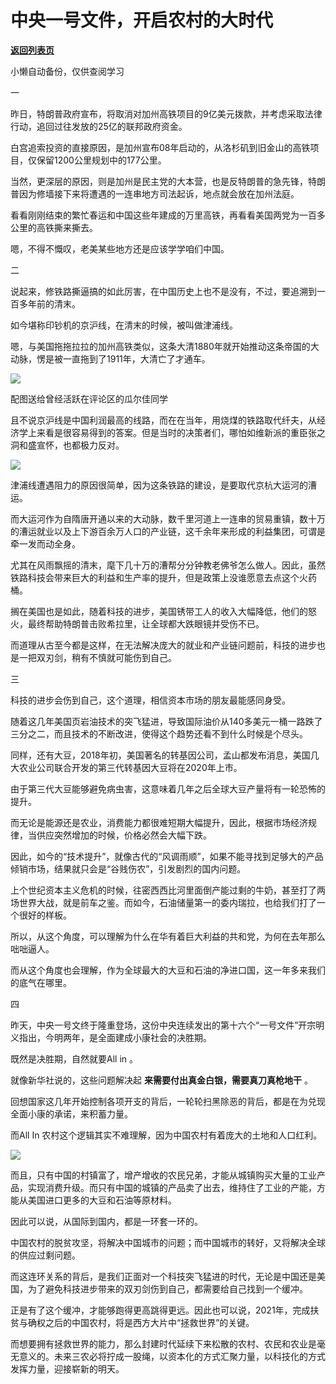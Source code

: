 # 中央一号文件，开启农村的大时代

[**返回列表页**](/gzh/政事堂2019)

小懒自动备份，仅供查阅学习

  

一

  

昨日，特朗普政府宣布，将取消对加州高铁项目的9亿美元拨款，并考虑采取法律行动，追回过往发放的25亿的联邦政府资金。

  

白宫追索投资的直接原因，是加州宣布08年启动的，从洛杉矶到旧金山的高铁项目，仅保留1200公里规划中的177公里。

  

当然，更深层的原因，则是加州是民主党的大本营，也是反特朗普的急先锋，特朗普因为修墙接下来将遭遇的一连串地方司法起诉，地点就会放在加州法庭。

  

看看刚刚结束的繁忙春运和中国这些年建成的万里高铁，再看看美国两党为一百多公里的高铁撕来撕去。

  

嗯，不得不慨叹，老美某些地方还是应该学学咱们中国。

  

  

二

  

说起来，修铁路撕逼搞的如此厉害，在中国历史上也不是没有，不过，要追溯到一百多年前的清末。

  

如今堪称印钞机的京沪线，在清末的时候，被叫做津浦线。

  

嗯，与美国拖拖拉拉的加州高铁类似，这条大清1880年就开始推动这条帝国的大动脉，愣是被一直拖到了1911年，大清亡了才通车。

  

![](https://mmbiz.qpic.cn/mmbiz_jpg/rxhS23yu8cPDwm18w1NVRBzdR6LkrsX5OeiclHqBR8RjjKNWpwnMFiba0erorMdQ8h6SkgSPkKobscCCf6MvMB9g/640?wx_fmt=jpeg)

配图送给曾经活跃在评论区的瓜尔佳同学

  

且不说京沪线是中国利润最高的线路，而在在当年，用烧煤的铁路取代纤夫，从经济学上来看是很容易得到的答案。但是当时的决策者们，哪怕如维新派的重臣张之洞和盛宣怀，也都极力反对。

  

![](https://mmbiz.qpic.cn/mmbiz_jpg/rxhS23yu8cPDwm18w1NVRBzdR6LkrsX5sY1Xic3ULjINeXLq5nf8sxeKcW5U8KbcwB6KeLk1Mhg8PDUxJheanOg/640?wx_fmt=jpeg)

  

津浦线遭遇阻力的原因很简单，因为这条铁路的建设，是要取代京杭大运河的漕运。  

  

而大运河作为自隋唐开通以来的大动脉，数千里河道上一连串的贸易重镇，数十万的漕运就业以及上下游百余万人口的产业链，这千余年来形成的利益集团，可谓是牵一发而动全身。

  

尤其在风雨飘摇的清末，麾下几十万的漕帮分分钟教老佛爷怎么做人。因此，虽然铁路科技会带来巨大的利益和生产率的提升，但是政策上没谁愿意去点这个火药桶。

  

搁在美国也是如此，随着科技的进步，美国锈带工人的收入大幅降低，他们的怒火，最终帮助特朗普击败希拉里，让全球都大跌眼镜并受伤不已。

  

而道理从古至今都是这样，在无法解决庞大的就业和产业链问题前，科技的进步也是一把双刃剑，稍有不慎就可能伤到自己。  

  

  

三

  

科技的进步会伤到自己，这个道理，相信资本市场的朋友最能感同身受。

  

随着这几年美国页岩油技术的突飞猛进，导致国际油价从140多美元一桶一路跌了三分之二，而且技术的不断改进，使得这个趋势还看不到什么时候是个尽头。

  

同样，还有大豆，2018年初，美国著名的转基因公司，孟山都发布消息，美国几大农业公司联合开发的第三代转基因大豆将在2020年上市。

  

由于第三代大豆能够避免病虫害，这意味着几年之后全球大豆产量将有一轮恐怖的提升。

  

而无论是能源还是农业，消费能力都很难短期大幅提升，因此，根据市场经济规律，当供应突然增加的时候，价格必然会大幅下跌。

  

因此，如今的“技术提升”，就像古代的“风调雨顺”，如果不能寻找到足够大的产品倾销市场，结果就只会是“谷贱伤农”，引发剧烈的国内问题。

  

上个世纪资本主义危机的时候，往密西西比河里面倒产能过剩的牛奶，甚至打了两场世界大战，就是前车之鉴。而如今，石油储量第一的委内瑞拉，也给我们打了一个很好的样板。

  

所以，从这个角度，可以理解为什么在华有着巨大利益的共和党，为何在去年那么咄咄逼人。

  

而从这个角度也会理解，作为全球最大的大豆和石油的净进口国，这一年多来我们的底气在哪里。

  

  

四

  

昨天，中央一号文终于隆重登场，这份中央连续发出的第十六个“一号文件”开宗明义指出，今明两年，是全面建成小康社会的决胜期。

  

既然是决胜期，自然就要All in 。

  

就像新华社说的，这些问题解决起 **来需要付出真金白银，需要真刀真枪地干** 。

  

回想国家这几年开始控制各项开支的背后，一轮轮扫黑除恶的背后，都是在为兑现全面小康的承诺，来积蓄力量。

  

而All In 农村这个逻辑其实不难理解，因为中国农村有着庞大的土地和人口红利。

  

![](https://mmbiz.qpic.cn/mmbiz_jpg/rxhS23yu8cPDwm18w1NVRBzdR6LkrsX5rOln17dCj33p8QiaZDtOKBVrUddKotNZyczcWWEvl782Wmy19O58kVQ/640?wx_fmt=jpeg)

  

而且，只有中国的村镇富了，增产增收的农民兄弟，才能从城镇购买大量的工业产品，实现消费升级。而只有中国的城镇的产品卖了出去，维持住了工业的产能，方能从美国进口更多的大豆和石油等原材料。

  

因此可以说，从国际到国内，都是一环套一环的。

  

中国农村的脱贫攻坚，将解决中国城市的问题；而中国城市的转好，又将解决全球的供应过剩问题。

  

而这连环关系的背后，是我们正面对一个科技突飞猛进的时代，无论是中国还是美国，为了避免科技进步带来的双刃剑伤到自己，都需要给自己找到一个缓冲。

  

正是有了这个缓冲，才能够跑得更高跳得更远。因此也可以说，2021年，完成扶贫与确权之后的中国农村，将是西方大片中“拯救世界”的关键。

  

而想要拥有拯救世界的能力，那么封建时代延续下来松散的农村、农民和农业是毫无意义的。未来三农必将拧成一股绳，以资本化的方式汇聚力量，以科技化的方式发挥力量，迎接崭新的明天。

